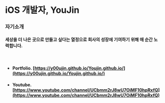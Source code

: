 
# iOS 개발자, YouJin

### 자기소개
#### 세상을 더 나은 곳으로 만들고 싶다는 열정으로 회사의 성장에 기여하기 위해 매 순간 노력합니다.

<br>

- #### Portfolio. **[https://y00ujin.github.io/Youjin.github.io/](https://y00ujin.github.io/Youjin.github.io/)**
- #### Youtube. **[https://www.youtube.com/channel/UCbmm2rJ8wU7OiMF10hpRxfQ](https://www.youtube.com/channel/UCbmm2rJ8wU7OiMF10hpRxfQ)**
